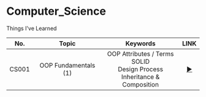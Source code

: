 # Computer_Science
Things I've Learned

<div align="center", class="CS">
  
| No. | Topic | Keywords | LINK | 
| :--------: | :-----------: | :-----------: | :-----------: |
| CS001 | OOP Fundamentals (1)| OOP Attributes / Terms <br> SOLID <br> Design Process <br> Inheritance & Composition  | [▶️](https://sh-avid-learner.tistory.com/387) |



</div>
